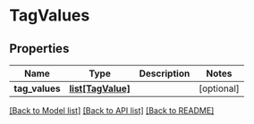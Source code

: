 # TagValues

## Properties
Name | Type | Description | Notes
------------ | ------------- | ------------- | -------------
**tag_values** | [**list[TagValue]**](TagValue.md) |  | [optional] 

[[Back to Model list]](../README.md#documentation-for-models) [[Back to API list]](../README.md#documentation-for-api-endpoints) [[Back to README]](../README.md)


